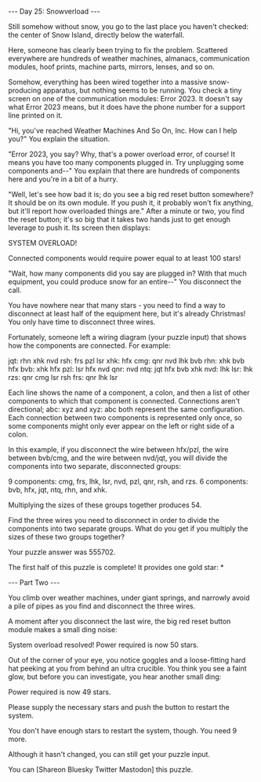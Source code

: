 
--- Day 25: Snowverload ---

Still somehow without snow, you go to the last place you haven't checked: the center of Snow Island, directly below the waterfall.

Here, someone has clearly been trying to fix the problem. Scattered everywhere are hundreds of weather machines, almanacs, communication modules, hoof prints, machine parts,
mirrors, lenses, and so on.

Somehow, everything has been wired together into a massive snow-producing apparatus, but nothing seems to be running. You check a tiny screen on one of the communication
modules: Error 2023. It doesn't say what Error 2023 means, but it does have the phone number for a support line printed on it.

"Hi, you've reached Weather Machines And So On, Inc. How can I help you?" You explain the situation.

"Error 2023, you say? Why, that's a power overload error, of course! It means you have too many components plugged in. Try unplugging some components and--" You explain that
there are hundreds of components here and you're in a bit of a hurry.

"Well, let's see how bad it is; do you see a big red reset button somewhere? It should be on its own module. If you push it, it probably won't fix anything, but it'll report
how overloaded things are." After a minute or two, you find the reset button; it's so big that it takes two hands just to get enough leverage to push it. Its screen then
displays:

SYSTEM OVERLOAD!

Connected components would require
power equal to at least 100 stars!

"Wait, how many components did you say are plugged in? With that much equipment, you could produce snow for an entire--" You disconnect the call.

You have nowhere near that many stars - you need to find a way to disconnect at least half of the equipment here, but it's already Christmas! You only have time to disconnect
three wires.

Fortunately, someone left a wiring diagram (your puzzle input) that shows how the components are connected. For example:

jqt: rhn xhk nvd
rsh: frs pzl lsr
xhk: hfx
cmg: qnr nvd lhk bvb
rhn: xhk bvb hfx
bvb: xhk hfx
pzl: lsr hfx nvd
qnr: nvd
ntq: jqt hfx bvb xhk
nvd: lhk
lsr: lhk
rzs: qnr cmg lsr rsh
frs: qnr lhk lsr

Each line shows the name of a component, a colon, and then a list of other components to which that component is connected. Connections aren't directional; abc: xyz and xyz:
abc both represent the same configuration. Each connection between two components is represented only once, so some components might only ever appear on the left or right side
of a colon.

In this example, if you disconnect the wire between hfx/pzl, the wire between bvb/cmg, and the wire between nvd/jqt, you will divide the components into two separate,
disconnected groups:

9 components: cmg, frs, lhk, lsr, nvd, pzl, qnr, rsh, and rzs.
6 components: bvb, hfx, jqt, ntq, rhn, and xhk.

Multiplying the sizes of these groups together produces 54.

Find the three wires you need to disconnect in order to divide the components into two separate groups. What do you get if you multiply the sizes of these two groups together?

Your puzzle answer was 555702.

The first half of this puzzle is complete! It provides one gold star: *

--- Part Two ---

You climb over weather machines, under giant springs, and narrowly avoid a pile of pipes as you find and disconnect the three wires.

A moment after you disconnect the last wire, the big red reset button module makes a small ding noise:

System overload resolved!
Power required is now 50 stars.

Out of the corner of your eye, you notice goggles and a loose-fitting hard hat peeking at you from behind an ultra crucible. You think you see a faint glow, but before you can
investigate, you hear another small ding:

Power required is now 49 stars.

Please supply the necessary stars and
push the button to restart the system.

You don't have enough stars to restart the system, though. You need 9 more.

Although it hasn't changed, you can still get your puzzle input.

You can [Shareon Bluesky Twitter Mastodon] this puzzle.
